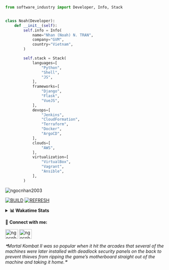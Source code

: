 ```python
from software_industry import Developer, Info, Stack


class Noah(Developer):
    def __init__(self):
        self.info = Info(
            name="Nhan (Noah) N. TRAN",
            company="GVM",
            country="Vietnam",
        )

        self.stack = Stack(
            languages=[
                "Python",
                "Shell",
                "JS",
            ],
            frameworks=[
                "Django",
                "Flask",
                "VueJS",
            ],
            devops=[
                "Jenkins",
                "CloudFormation",
                "Terraform",
                "Docker",
                "ArgoCD",
            ],
            clouds=[
                "AWS",
            ],
            virtualization=[
                "VirtualBox",
                "Vagrant",
                "Ansible",
            ],
        )
```
<img src="https://komarev.com/ghpvc/?username=ngocnhan2003&label=Profile%20views&color=0e75b6&style=flat" alt="ngocnhan2003" /> 

[![BUILD](https://github.com/ngocnhan2003/ngocnhan2003/actions/workflows/001_build.yml/badge.svg)](https://github.com/ngocnhan2003/ngocnhan2003/actions/workflows/001_build.yml)
[![REFRESH](https://github.com/ngocnhan2003/ngocnhan2003/actions/workflows/002_refresh.yml/badge.svg)](https://github.com/ngocnhan2003/ngocnhan2003/actions/workflows/002_refresh.yml)

<details> 
  <summary><b>📊 Wakatime Stats</b></summary>
  <br>
  
<!--START_SECTION:waka-->
![Code Time](http://img.shields.io/badge/Code%20Time-633%20hrs%2037%20mins-blue)

**I'm an Early 🐤** 

```text
🌞 Morning    55 commits     ██████░░░░░░░░░░░░░░░░░░░   25.0% 
🌆 Daytime    69 commits     ███████░░░░░░░░░░░░░░░░░░   31.36% 
🌃 Evening    30 commits     ███░░░░░░░░░░░░░░░░░░░░░░   13.64% 
🌙 Night      66 commits     ███████░░░░░░░░░░░░░░░░░░   30.0%

```
📅 **I'm Most Productive on Saturday** 

```text
Monday       36 commits     ████░░░░░░░░░░░░░░░░░░░░░   16.36% 
Tuesday      28 commits     ███░░░░░░░░░░░░░░░░░░░░░░   12.73% 
Wednesday    23 commits     ██░░░░░░░░░░░░░░░░░░░░░░░   10.45% 
Thursday     5 commits      ░░░░░░░░░░░░░░░░░░░░░░░░░   2.27% 
Friday       17 commits     ██░░░░░░░░░░░░░░░░░░░░░░░   7.73% 
Saturday     96 commits     ███████████░░░░░░░░░░░░░░   43.64% 
Sunday       15 commits     █░░░░░░░░░░░░░░░░░░░░░░░░   6.82%

```


📊 **This Week I Spent My Time On** 

```text
⌚︎ Time Zone: Asia/Ho_Chi_Minh

💬 Programming Languages: 
Go                       4 hrs 16 mins       ███████████████░░░░░░░░░░   62.29% 
SQL                      51 mins             ███░░░░░░░░░░░░░░░░░░░░░░   12.63% 
Other                    41 mins             ██░░░░░░░░░░░░░░░░░░░░░░░   10.06% 
GraphQL                  30 mins             █░░░░░░░░░░░░░░░░░░░░░░░░   7.47% 
JSON                     15 mins             █░░░░░░░░░░░░░░░░░░░░░░░░   3.72%

🔥 Editors: 
GoLand                   5 hrs 3 mins        ██████████████████░░░░░░░   73.89% 
VS Code                  1 hr 47 mins        ██████░░░░░░░░░░░░░░░░░░░   26.11%

💻 Operating System: 
Linux                    6 hrs 51 mins       █████████████████████████   100.0%

```

**I Mostly Code in Python** 

```text
Python                   14 repos            ███████████░░░░░░░░░░░░░░   43.75% 
JavaScript               6 repos             ████░░░░░░░░░░░░░░░░░░░░░   18.75% 
TypeScript               2 repos             █░░░░░░░░░░░░░░░░░░░░░░░░   6.25% 
Kotlin                   2 repos             █░░░░░░░░░░░░░░░░░░░░░░░░   6.25% 
Vue                      2 repos             █░░░░░░░░░░░░░░░░░░░░░░░░   6.25%

```



 Last Updated on 12/11/2022 14:48:16 UTC+7
<!--END_SECTION:waka-->
</details>

🔗 **Connect with me:**

<a href="https://linkedin.com/in/ngocnhan2003" target="blank"><img align="center" src="https://raw.githubusercontent.com/rahuldkjain/github-profile-readme-generator/master/src/images/icons/Social/linked-in-alt.svg" alt="ngocnhan2003" height="30" width="40" /></a>
<a href="https://instagram.com/ngocnhan2003" target="blank"><img align="center" src="https://raw.githubusercontent.com/rahuldkjain/github-profile-readme-generator/master/src/images/icons/Social/instagram.svg" alt="ngocnhan2003" height="30" width="40" /></a>


<!--STARTS_HERE_QUOTE_README-->
<i>❝Mortal Kombat II was so popular when it hit the arcades that several of the machines were later installed with deadlock security panels on the back to prevent thieves from ripping the game’s motherboard straight out of the machine and taking it home.❞</i>
<!--ENDS_HERE_QUOTE_README-->

